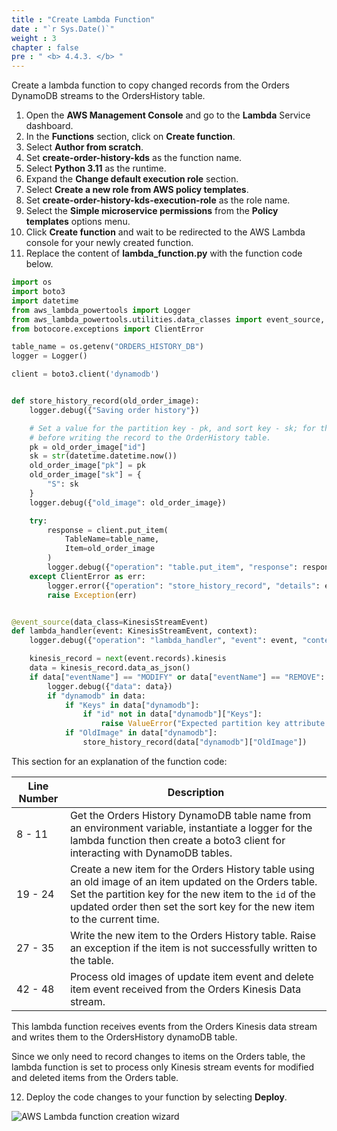 ```yaml
---
title : "Create Lambda Function"
date : "`r Sys.Date()`"
weight : 3
chapter : false
pre : " <b> 4.4.3. </b> "
---
```


Create a lambda function to copy changed records from the Orders DynamoDB streams to the OrdersHistory table.

1. Open the **AWS Management Console** and go to the **Lambda** Service dashboard.
2. In the **Functions** section, click on **Create function**.
3. Select **Author from scratch**.
4. Set **create-order-history-kds** as the function name.
5. Select **Python 3.11** as the runtime.
6. Expand the **Change default execution role** section.
7. Select **Create a new role from AWS policy templates**.
8. Set **create-order-history-kds-execution-role** as the role name.
9. Select the **Simple microservice permissions** from the **Policy templates** options menu.
10. Click **Create function** and wait to be redirected to the AWS Lambda console for your newly created function.
11. Replace the content of **lambda_function.py** with the function code below.

```python
import os
import boto3
import datetime
from aws_lambda_powertools import Logger
from aws_lambda_powertools.utilities.data_classes import event_source, KinesisStreamEvent
from botocore.exceptions import ClientError

table_name = os.getenv("ORDERS_HISTORY_DB")
logger = Logger()

client = boto3.client('dynamodb')


def store_history_record(old_order_image):
    logger.debug({"Saving order history"})

    # Set a value for the partition key - pk, and sort key - sk; for the OrderHistory table
    # before writing the record to the OrderHistory table.
    pk = old_order_image["id"]
    sk = str(datetime.datetime.now())
    old_order_image["pk"] = pk
    old_order_image["sk"] = {
        "S": sk
    }
    logger.debug({"old_image": old_order_image})

    try:
        response = client.put_item(
            TableName=table_name,
            Item=old_order_image
        )
        logger.debug({"operation": "table.put_item", "response": response})
    except ClientError as err:
        logger.error({"operation": "store_history_record", "details": err})
        raise Exception(err)


@event_source(data_class=KinesisStreamEvent)
def lambda_handler(event: KinesisStreamEvent, context):
    logger.debug({"operation": "lambda_handler", "event": event, "context": context})

    kinesis_record = next(event.records).kinesis
    data = kinesis_record.data_as_json()
    if data["eventName"] == "MODIFY" or data["eventName"] == "REMOVE":
        logger.debug({"data": data})
        if "dynamodb" in data:
            if "Keys" in data["dynamodb"]:
                if "id" not in data["dynamodb"]["Keys"]:
                    raise ValueError("Expected partition key attribute - 'id' not found.")
            if "OldImage" in data["dynamodb"]:
                store_history_record(data["dynamodb"]["OldImage"])

```

This section for an explanation of the function code:

| Line Number | Description                                                                                                                                                                                                                                   |
| ----------- | --------------------------------------------------------------------------------------------------------------------------------------------------------------------------------------------------------------------------------------------- |
| 8 - 11      | Get the Orders History DynamoDB table name from an environment variable, instantiate a logger for the lambda function then create a boto3 client for interacting with DynamoDB tables.                                                        |
| 19 - 24     | Create a new item for the Orders History table using an old image of an item updated on the Orders table. Set the partition key for the new item to the `id` of the updated order then set the sort key for the new item to the current time. |
| 27 - 35     | Write the new item to the Orders History table. Raise an exception if the item is not successfully written to the table.                                                                                                                      |
| 42 - 48     | Process old images of update item event and delete item event received from the Orders Kinesis Data stream.                                                                                                                                   |

This lambda function receives events from the Orders Kinesis data stream and writes them to the OrdersHistory dynamoDB table.

Since we only need to record changes to items on the Orders table, the lambda function is set to process only Kinesis stream events for modified and deleted items from the Orders table.

12. Deploy the code changes to your function by selecting **Deploy**.

![AWS Lambda function creation wizard](/images/4/4.4/2.png)